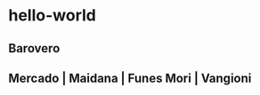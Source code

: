 # hello-world

Barovero
-----------------------------------------
Mercado | Maidana | Funes Mori | Vangioni
-----------------------------------------

